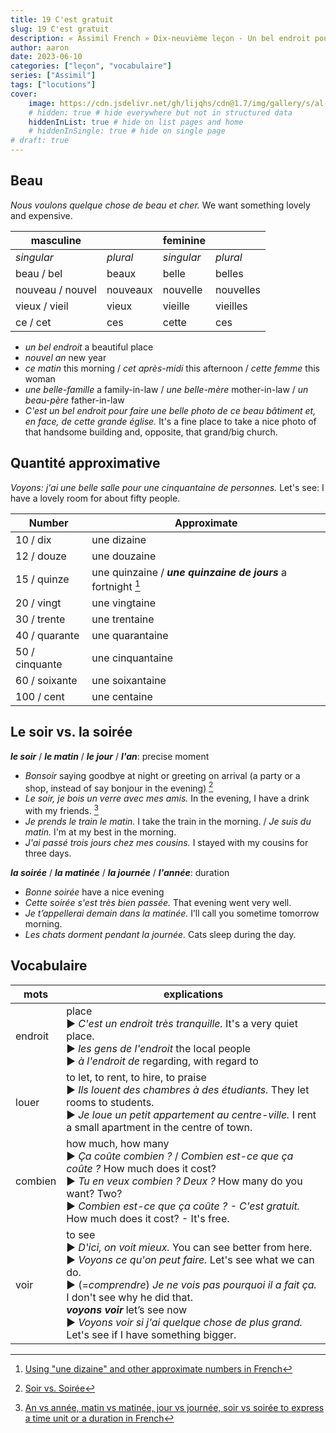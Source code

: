 ```yaml
---
title: 19 C'est gratuit
slug: 19 C'est gratuit
description: « Assimil French » Dix-neuvième leçon - Un bel endroit pour une fête
author: aaron
date: 2023-06-10
categories: ["leçon", "vocabulaire"]
series: ["Assimil"]
tags: ["locutions"]
cover: 
    image: https://cdn.jsdelivr.net/gh/lijqhs/cdn@1.7/img/gallery/s/al-elmes-ULHxWq8reao-unsplash.jpg
    # hidden: true # hide everywhere but not in structured data
    hiddenInList: true # hide on list pages and home
    # hiddenInSingle: true # hide on single page
# draft: true
---
```


## Beau

*Nous voulons quelque chose de beau et cher.* We want something lovely and expensive. 

| masculine | | feminine | |
| -- | -- | -- | -- |
| *singular* | *plural* | *singular* | *plural* |
| beau / bel | beaux | belle | belles |
| nouveau / nouvel | nouveaux | nouvelle | nouvelles |
| vieux / vieil | vieux | vieille | vieilles |
| ce / cet | ces | cette | ces |

- *un bel endroit* a beautiful place
- *nouvel an* new year
- *ce matin* this morning / *cet après-midi* this afternoon / *cette femme* this woman
- *une belle-famille* a family-in-law / *une belle-mère* mother-in-law / *un beau-père* father-in-law
- *C'est un bel endroit pour faire une belle photo de ce beau bâtiment et, en face, de cette grande église.* It's a fine place to take a nice photo of that handsome building and, opposite, that grand/big church.

## Quantité approximative

*Voyons: j'ai une belle salle pour une cinquantaine de personnes.* Let's see: I have a lovely room for about fifty people.

| Number | Approximate |
| -- | -- |
| 10 / dix | une dizaine |
| 12 / douze | une douzaine |
| 15 / quinze | une quinzaine / ***une quinzaine de jours*** a fortnight [^1] |
| 20 / vingt | une vingtaine |
| 30 / trente | une trentaine |
| 40 / quarante | une quarantaine |
| 50 / cinquante | une cinquantaine |
| 60 / soixante | une soixantaine |
| 100 / cent | une centaine |

[^1]: [Using "une dizaine" and other approximate numbers in French](https://french.kwiziq.com/revision/grammar/how-to-make-approximate-numbers-such-as-une-dizaine-ten-or-so)


## Le soir vs. la soirée

***le soir*** / ***le matin*** / ***le jour*** / ***l'an***: precise moment
- *Bonsoir* saying goodbye at night or greeting on arrival (a party or a shop, instead of say bonjour in the evening) [^2]
- *Le soir, je bois un verre avec mes amis.* In the evening, I have a drink with my friends. [^3]
- *Je prends le train le matin.* I take the train in the morning. / *Je suis du matin.* I'm at my best in the morning.
- *J'ai passé trois jours chez mes cousins.* I stayed with my cousins for three days.

***la soirée*** / ***la matinée*** / ***la journée*** / ***l'année***: duration
- *Bonne soirée* have a nice evening
- *Cette soirée s'est très bien passée.* That evening went very well.
- *Je t’appellerai demain dans la matinée.* I’ll call you sometime tomorrow morning.
- *Les chats dorment pendant la journée.* Cats sleep during the day.

[^2]: [Soir vs. Soirée](https://www.reddit.com/r/learnfrench/comments/14ab14q/comment/jobvg0a/?utm_source=share&utm_medium=web2x&context=3)
[^3]: [An vs année, matin vs matinée, jour vs journée, soir vs soirée to express a time unit or a duration in French](https://french.kwiziq.com/revision/grammar/when-to-use-an-annee-matin-matinee-jour-journee-soir-soiree-time-unit-vs-duration)

## Vocabulaire

| mots | explications |
| ---- | ---- | 
| endroit | place </br> ▶︎ *C'est un endroit très tranquille.* It's a very quiet place. </br> ▶︎ *les gens de l'endroit* the local people </br> ▶︎ *à l'endroit de* regarding, with regard to |
| louer | to let, to rent, to hire, to praise </br> ▶︎ *Ils louent des chambres à des étudiants.* They let rooms to students. </br> ▶︎ *Je loue un petit appartement au centre-ville.* I rent a small apartment in the centre of town. |
| combien | how much, how many </br> ▶︎ *Ça coûte combien ?* / *Combien est-ce que ça coûte ?* How much does it cost? </br> ▶︎ *Tu en veux combien ? Deux ?* How many do you want? Two? </br> ▶︎ *Combien est-ce que ça coûte ? - C'est gratuit.* How much does it cost? - It's free. |
| voir | to see </br> ▶︎ *D'ici, on voit mieux.* You can see better from here. </br> ▶︎ *Voyons ce qu'on peut faire.* Let's see what we can do. </br> ▶︎ (=*comprendre*) *Je ne vois pas pourquoi il a fait ça.* I don't see why he did that. </br> ***voyons voir*** let’s see now </br> ▶︎ *Voyons voir si j'ai quelque chose de plus grand.* Let's see if I have something bigger. |
